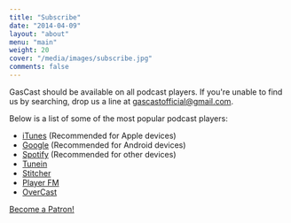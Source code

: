 ```yaml
---
title: "Subscribe"
date: "2014-04-09"
layout: "about"
menu: "main"
weight: 20
cover: "/media/images/subscribe.jpg"
comments: false
---
```


GasCast should be available on all podcast players. If you're unable to find us by searching, drop us a line at [gascastofficial@gmail.com](mailto:gascastofficial@gmail.com).

Below is a list of some of the most popular podcast players:

- [iTunes](https://podcasts.apple.com/gb/podcast/gascast-bristol-rovers-podcast/id1052602787) (Recommended for Apple devices)
- [Google](https://www.google.com/podcasts?feed=aHR0cHM6Ly9mZWVkcy5idXp6c3Byb3V0LmNvbS8yNzY2NzEucnNz) (Recommended for Android devices)
- [Spotify](https://open.spotify.com/show/44gJZTIp1zKZMbjbGIv9HQ) (Recommended for other devices)
- [Tunein](https://tunein.com/podcasts/Football/GasCast---Bristol-Rovers-Podcast-p1020077)
- [Stitcher](https://www.stitcher.com/podcast/gascast-bristol-rovers-podcast-2/gascast-bristol-rovers-podcast)
- [Player FM](https://player.fm/series/gascast-bristol-rovers-podcast)
- [OverCast](https://overcast.fm/itunes1052602787/gascast-bristol-rovers-podcast)

<a href="https://www.patreon.com/bePatron?u=17757155" data-patreon-widget-type="become-patron-button">Become a Patron!</a><script async src="https://c6.patreon.com/becomePatronButton.bundle.js"></script>

</script>